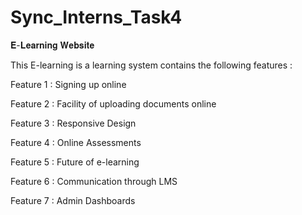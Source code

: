 # Sync_Interns_Task4
𝐄-𝐋𝐞𝐚𝐫𝐧𝐢𝐧𝐠 𝐖𝐞𝐛𝐬𝐢𝐭𝐞

This E-learning is a learning system contains the following features : 

Feature 1 : Signing up online 

Feature 2 : Facility of uploading documents online 

Feature 3 : Responsive Design 

Feature 4 : Online Assessments 

Feature 5 : Future of e-learning 

Feature 6 : Communication through LMS 

Feature 7 : Admin Dashboards
